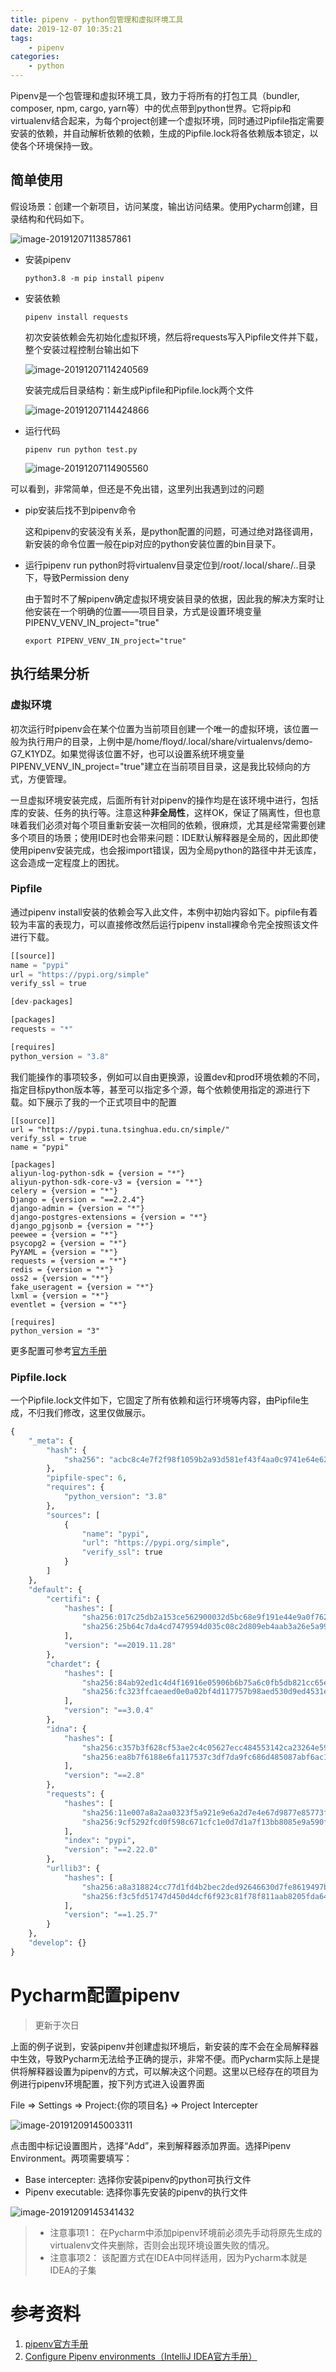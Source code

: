```yaml
---
title: pipenv - python包管理和虚拟环境工具
date: 2019-12-07 10:35:21
tags:
	- pipenv
categories:
	- python
---
```


Pipenv是一个包管理和虚拟环境工具，致力于将所有的打包工具（bundler, composer, npm, cargo, yarn等）中的优点带到python世界。它将pip和virtualenv结合起来，为每个project创建一个虚拟环境，同时通过Pipfile指定需要安装的依赖，并自动解析依赖的依赖，生成的Pipfile.lock将各依赖版本锁定，以使各个环境保持一致。
<!--more-->
## 简单使用

假设场景：创建一个新项目，访问某度，输出访问结果。使用Pycharm创建，目录结构和代码如下。

![image-20191207113857861](image-20191207113857861.png)

- 安装pipenv

  ```shell
  python3.8 -m pip install pipenv
  ```

- 安装依赖

  ```shell
  pipenv install requests
  ```

  初次安装依赖会先初始化虚拟环境，然后将requests写入Pipfile文件并下载，整个安装过程控制台输出如下

  ![image-20191207114240569](image-20191207114240569.png)

  安装完成后目录结构：新生成Pipfile和Pipfile.lock两个文件

  ![image-20191207114424866](image-20191207114424866.png)

- 运行代码

  ```shell
  pipenv run python test.py
  ```

  ![image-20191207114905560](image-20191207114905560.png)

可以看到，非常简单，但还是不免出错，这里列出我遇到过的问题

- pip安装后找不到pipenv命令

  这和pipenv的安装没有关系，是python配置的问题，可通过绝对路径调用，新安装的命令位置一般在pip对应的python安装位置的bin目录下。

- 运行pipenv run python时将virtualenv目录定位到/root/.local/share/..目录下，导致Permission deny

  由于暂时不了解pipenv确定虚拟环境安装目录的依据，因此我的解决方案时让他安装在一个明确的位置——项目目录，方式是设置环境变量PIPENV_VENV_IN_project="true"

  ```shell
  export PIPENV_VENV_IN_project="true"
  ```

## 执行结果分析

### 虚拟环境

初次运行时pipenv会在某个位置为当前项目创建一个唯一的虚拟环境，该位置一般为执行用户的目录，上例中是/home/floyd/.local/share/virtualenvs/demo-G7_K1YDZ。如果觉得该位置不好，也可以设置系统环境变量PIPENV_VENV_IN_project="true"建立在当前项目目录，这是我比较倾向的方式，方便管理。

一旦虚拟环境安装完成，后面所有针对pipenv的操作均是在该环境中进行，包括库的安装、任务的执行等。注意这种**非全局性**，这样OK，保证了隔离性，但也意味着我们必须对每个项目重新安装一次相同的依赖，很麻烦，尤其是经常需要创建多个项目的场景；使用IDE时也会带来问题：IDE默认解释器是全局的，因此即使使用pipenv安装完成，也会报import错误，因为全局python的路径中并无该库，这会造成一定程度上的困扰。

### Pipfile

通过pipenv install安装的依赖会写入此文件，本例中初始内容如下。pipfile有着较为丰富的表现力，可以直接修改然后运行pipenv install裸命令完全按照该文件进行下载。

```python
[[source]]
name = "pypi"
url = "https://pypi.org/simple"
verify_ssl = true

[dev-packages]

[packages]
requests = "*"

[requires]
python_version = "3.8"
```

我们能操作的事项较多，例如可以自由更换源，设置dev和prod环境依赖的不同，指定目标python版本等，甚至可以指定多个源，每个依赖使用指定的源进行下载。如下展示了我的一个正式项目中的配置

```shell
[[source]]
url = "https://pypi.tuna.tsinghua.edu.cn/simple/"
verify_ssl = true
name = "pypi"

[packages]
aliyun-log-python-sdk = {version = "*"}
aliyun-python-sdk-core-v3 = {version = "*"}
celery = {version = "*"}
Django = {version = "==2.2.4"}
django-admin = {version = "*"}
django-postgres-extensions = {version = "*"}
django_pgjsonb = {version = "*"}
peewee = {version = "*"}
psycopg2 = {version = "*"}
PyYAML = {version = "*"}
requests = {version = "*"}
redis = {version = "*"}
oss2 = {version = "*"}
fake_useragent = {version = "*"}
lxml = {version = "*"}
eventlet = {version = "*"}

[requires]
python_version = "3"
```

更多配置可参考[官方手册](https://pipenv.kennethreitz.org/en/latest/basics/#example-pipfile-pipfile-lock)

### Pipfile.lock

一个Pipfile.lock文件如下，它固定了所有依赖和运行环境等内容，由Pipfile生成，不归我们修改，这里仅做展示。

```python
{
    "_meta": {
        "hash": {
            "sha256": "acbc8c4e7f2f98f1059b2a93d581ef43f4aa0c9741e64e6253adff8e35fbd99e"
        },
        "pipfile-spec": 6,
        "requires": {
            "python_version": "3.8"
        },
        "sources": [
            {
                "name": "pypi",
                "url": "https://pypi.org/simple",
                "verify_ssl": true
            }
        ]
    },
    "default": {
        "certifi": {
            "hashes": [
                "sha256:017c25db2a153ce562900032d5bc68e9f191e44e9a0f762f373977de9df1fbb3",
                "sha256:25b64c7da4cd7479594d035c08c2d809eb4aab3a26e5a990ea98cc450c320f1f"
            ],
            "version": "==2019.11.28"
        },
        "chardet": {
            "hashes": [
                "sha256:84ab92ed1c4d4f16916e05906b6b75a6c0fb5db821cc65e70cbd64a3e2a5eaae",
                "sha256:fc323ffcaeaed0e0a02bf4d117757b98aed530d9ed4531e3e15460124c106691"
            ],
            "version": "==3.0.4"
        },
        "idna": {
            "hashes": [
                "sha256:c357b3f628cf53ae2c4c05627ecc484553142ca23264e593d327bcde5e9c3407",
                "sha256:ea8b7f6188e6fa117537c3df7da9fc686d485087abf6ac197f9c46432f7e4a3c"
            ],
            "version": "==2.8"
        },
        "requests": {
            "hashes": [
                "sha256:11e007a8a2aa0323f5a921e9e6a2d7e4e67d9877e85773fba9ba6419025cbeb4",
                "sha256:9cf5292fcd0f598c671cfc1e0d7d1a7f13bb8085e9a590f48c010551dc6c4b31"
            ],
            "index": "pypi",
            "version": "==2.22.0"
        },
        "urllib3": {
            "hashes": [
                "sha256:a8a318824cc77d1fd4b2bec2ded92646630d7fe8619497b142c84a9e6f5a7293",
                "sha256:f3c5fd51747d450d4dcf6f923c81f78f811aab8205fda64b0aba34a4e48b0745"
            ],
            "version": "==1.25.7"
        }
    },
    "develop": {}
}
```

# Pycharm配置pipenv

> 更新于次日

上面的例子说到，安装pipenv并创建虚拟环境后，新安装的库不会在全局解释器中生效，导致Pycharm无法给予正确的提示，非常不便。而Pycharm实际上是提供将解释器设置为pipenv的方式，可以解决这个问题。这里以已经存在的项目为例进行pipenv环境配置，按下列方式进入设置界面

File => Settings => Project:{你的项目名} => Project Intercepter

![image-20191209145003311](/home/floyd/PersonalCode/blog/source/_posts/pipenv-python包管理和虚拟环境工具/image-20191209145003311.png)

点击图中标记设置图片，选择“Add”，来到解释器添加界面。选择Pipenv Environment。两项需要填写：

- Base intercepter: 选择你安装pipenv的python可执行文件
- Pipenv executable: 选择你事先安装的pipenv的执行文件

![image-20191209145341432](/home/floyd/PersonalCode/blog/source/_posts/pipenv-python包管理和虚拟环境工具/image-20191209145341432.png)

> - 注意事项1： 在Pycharm中添加pipenv环境前必须先手动将原先生成的virtualenv文件夹删除，否则会出现环境设置失败的情况。
> - 注意事项2： 该配置方式在IDEA中同样适用，因为Pycharm本就是IDEA的子集

# 参考资料

1. [pipenv官方手册](https://pipenv.kennethreitz.org/en/latest/install/)
2. [Configure Pipenv environments（IntelliJ IDEA官方手册）](https://www.jetbrains.com/help/idea/pipenv.html)

